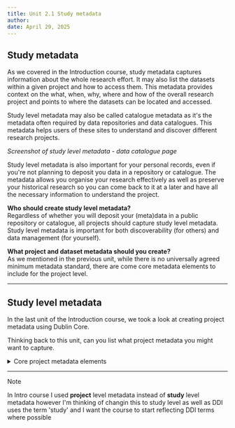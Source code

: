 ```yaml
---
title: Unit 2.1 Study metadata
author: 
date: April 29, 2025
---
```


## Study metadata

As we covered in the Introduction course, study metadata captures information about the whole research effort. It may also list the datasets within a given project and how to access them. This metadata provides context on the what, when, why, where and how of the overall research project and points to where the datasets can be located and accessed.

Study level metadata may also be called catalogue metadata as it's the metadata often required by data repositories and data catalogues. This metadata helps users of these sites to understand and discover different research projects. 

_Screenshot of study level metadata - data catalogue page_

Study level metadata is also important for your personal records, even if you're not planning to deposit you data in a repository or catalogue. The metadata allows you organise your research effectively as well as preserve your historical research so you can come back to it at a later and have all the necessary information to understand the project.

**Who should create study level metadata?** <br>
Regardless of whether you will deposit your (meta)data in a public repository or catalogue, all projects should capture study level metadata. Study level metadata is important for both discoverability (for others) and data management (for yourself).

**What project and dataset metadata should you create?** <br>
As we mentioned in the previous unit, while there is no universally agreed minimum metadata standard, there are come core metadata elements to include for the project level.

---

## Study level metadata

In the last unit of the Introduction course, we took a look at creating project metadata using Dublin Core.

Thinking back to this unit, can you list what project metadata you might want to capture.

<details>
<summary>Core project metadata elements</summary>
<p></p>

Below are some core metadata elements for project metadata. The elements marked with (R) should be considered required metadata that all projects complete. The elements marked with (O) are optional metadata that can be completed if relevant and necessary.

- **Title** (R)
  - the title of the research project
- **Creator** (R)
  - the creator of the data, this could be the PI of the project
- **Subject** (R)
  - e.g. keywords or topics
- **Description** (R)
  - e.g. an abstract or table of contents
- **Contributor** (O)
  - e.g. people or organisations who contributed to the research process
- **Date** (R)
  - e.g. the date range the research was conducted, the end date of the research etc.
- **Type** (R)
- **Format** (R)
  - the format that the data is stored in
- **Language** (R)
  - the language the data is stored in
- **Relation** (O)
  - any other publications or resources that are related to the project
- **Coverage** (R)
  - the geographical coverage of the research project as a whole

If you're working on a larger research project and you're planning to share your data, you may want to include more metadata elements, such as...

- **Funder** (O)
  - If the research project is recieving funding, the name of the organisations providing funding
- **Publisher** (O)
  - If the research project 
- **Access rights** (O)
  - If the (meta)data for the research project is shared online, you need to state the access rights to the data 
- **Identifier** (O)
  - If information about the research project and/or its data is available online, you should provide a DOI or PID to the online location

If you are depositing your data in a repository or catalogue, it is important to check the metadata requirements of those sites to ensure to capture any further metadata elements.

</details>

---

>[!NOTE]
>In Intro course I used **project** level metadata instead of **study** level metadata however I'm thinking of changin this to study level as well as DDI uses the term 'study' and I want the course to start reflecting DDI terms where possible
